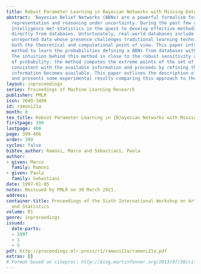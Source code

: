 ```yaml
---
title: Robust Parameter Learning in Bayesian Networks with Missing Data
abstract: 'Bayesian Belief Networks (BBNs) are a powerful formalism for knowledge
  representation and reasoning under uncertainty. During the past few years, Artificial
  Intelligence met·Statistics in the quest to develop effective methods to learn BBNs
  directly from databases. Unfortunately, real-world databases include missing and/or
  unreported data whose presence challenges traditional learning techniques, from
  both the theoretical and computational point of view. This paper introduces a new
  method to learn the probabilities defining a BBNs from databases with missing data.
  The intuition behind this method is close to the robust sensitivity analysis interpretation
  of probability: the method computes the extreme points of the set of possible distributions
  consistent with the available information and proceeds by refining this set as more
  information becomes available. This paper outlines the description of this method
  and presents some experimental results comparing this approach to the Gibbs Samplings.'
layout: inproceedings
series: Proceedings of Machine Learning Research
publisher: PMLR
issn: 2640-3498
id: ramoni21a
month: 0
tex_title: Robust Parameter Learning in {B}ayesian Networks with Missing Data
firstpage: 399
lastpage: 406
page: 399-406
order: 399
cycles: false
bibtex_author: Ramoni, Marco and Sebastiani, Paola
author:
- given: Marco
  family: Ramoni
- given: Paola
  family: Sebastiani
date: 1997-01-05
notes: Reissued by PMLR on 30 March 2021.
address:
container-title: Proceedings of the Sixth International Workshop on Artificial Intelligence
  and Statistics
volume: R1
genre: inproceedings
issued:
  date-parts:
  - 1997
  - 1
  - 5
pdf: http://proceedings.mlr.press/r1/ramoni21a/ramoni21a.pdf
extras: []
# Format based on citeproc: http://blog.martinfenner.org/2013/07/30/citeproc-yaml-for-bibliographies/
---
```

